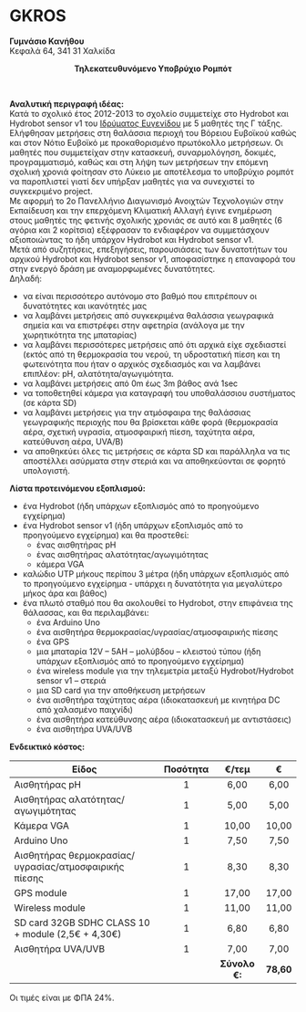 # GKROS
<b>Γυμνάσιο Κανήθου</b><br>
Κεφαλά 64, 341 31 Χαλκίδα<br>
<p align="center"><b>Τηλεκατευθυνόμενο Υποβρύχιο Ρομπότ</b></p><br>

**Αναλυτική περιγραφή ιδέας:**<br>
Κατά το σχολικό έτος 2012-2013 το σχολείο συμμετείχε στο Hydrobot και Hydrobot sensor v1 του [Ιδρύματος Ευγενίδου](https://www.eef.edu.gr/?target=_blank) με 5 μαθητές της Γ τάξης. Ελήφθησαν μετρήσεις στη θαλάσσια περιοχή του Βόρειου Ευβοϊκού καθώς και στον Νότιο Ευβοϊκό με προκαθορισμένο πρωτόκολλο μετρήσεων. Οι μαθητές που συμμετείχαν στην κατασκευή, συναρμολόγηση, δοκιμές, προγραμματισμό, καθώς και στη λήψη των μετρήσεων την επόμενη σχολική χρονιά φοίτησαν στο Λύκειο με αποτέλεσμα το υποβρύχιο ρομπότ  να παροπλιστεί γιατί δεν υπήρξαν μαθητές για να συνεχιστεί το συγκεκριμένο project. <br>
Με αφορμή το 2ο Πανελλήνιο Διαγωνισμό Ανοιχτών Τεχνολογιών στην Εκπαίδευση και την επερχόμενη Κλιματική Αλλαγή έγινε ενημέρωση στους μαθητές της φετινής σχολικής χρονιάς σε αυτό και 8 μαθητές (6 αγόρια και 2 κορίτσια) εξέφρασαν το ενδιαφέρον να συμμετάσχουν αξιοποιώντας το ήδη υπάρχον Hydrobot και Hydrobot sensor v1. <br>
Μετά από συζητήσεις, επεξηγήσεις, παρουσιάσεις των δυνατοτήτων του αρχικού Hydrobot και Hydrobot sensor v1, αποφασίστηκε η επαναφορά του στην ενεργό δράση με αναμορφωμένες δυνατότητες.<br>
Δηλαδή:<br>
- να είναι περισσότερο αυτόνομο στο βαθμό που επιτρέπουν οι δυνατότητες και ικανότητές μας <br>
- να λαμβάνει μετρήσεις από συγκεκριμένα θαλάσσια γεωγραφικά σημεία και να επιστρέφει στην αφετηρία (ανάλογα με την χωρητικότητα της μπαταρίας)<br>
- να λαμβάνει περισσότερες μετρήσεις από ότι αρχικά είχε σχεδιαστεί (εκτός από τη θερμοκρασία του νερού, τη υδροστατική πίεση και τη φωτεινότητα που ήταν ο αρχικός σχεδιασμός και να λαμβάνει επιπλέον: pH, αλατότητα/αγωγιμότητα.<br>
- να λαμβάνει μετρήσεις από 0m έως 3m βάθος ανά 1sec<br>
- να τοποθετηθεί κάμερα για καταγραφή του υποθαλάσσιου συστήματος (σε κάρτα SD)<br>
- να λαμβάνει μετρήσεις για την ατμόσφαιρα της θαλάσσιας γεωγραφικής περιοχής που θα βρίσκεται κάθε φορά (θερμοκρασία αέρα, σχετική υγρασία, ατμοσφαιρική πίεση, ταχύτητα αέρα, κατεύθυνση αέρα, UVA/B)<br>
- να αποθηκεύει όλες τις μετρήσεις σε κάρτα SD και παράλληλα να τις αποστέλλει ασύρματα στην στεριά και να αποθηκεύονται σε φορητό υπολογιστή.<br>


**Λίστα προτεινόμενου εξοπλισμού:**<br>
- ένα Hydrobot (ήδη υπάρχων εξοπλισμός από το προηγούμενο εγχείρημα)<br>
- ένα Hydrobot sensor v1 (ήδη υπάρχων εξοπλισμός από το προηγούμενο εγχείρημα) και θα προστεθεί:<br>
  - ένας αισθητήρας pH<br>
  - ένας αισθητήρας αλατότητας/αγωγιμότητας<br>
  - κάμερα VGA<br>
- καλώδιο UTP μήκους περίπου 3 μέτρα (ήδη υπάρχων εξοπλισμός από το προηγούμενο εγχείρημα - υπάρχει η δυνατότητα για μεγαλύτερο μήκος άρα και βάθος)<br>
- ένα πλωτό σταθμό που θα ακολουθεί το Hydrobot, στην επιφάνεια της θάλασσας, και θα περιλαμβάνει:<br>
  - ένα Arduino Uno<br>
  - ένα αισθητήρα θερμοκρασίας/υγρασίας/ατμοσφαιρικής πίεσης<br>
  - ένα GPS<br>
  - μια μπαταρία 12V – 5ΑΗ – μολύβδου – κλειστού τύπου (ήδη υπάρχων εξοπλισμός από το προηγούμενο εγχείρημα)<br>
  - ένα wireless module για την τηλεμετρία μεταξύ Hydrobot/Hydrobot sensor v1 – στεριά<br>
  - μια SD card για την αποθήκευση μετρήσεων<br>
  - ένα αισθητήρα ταχύτητας αέρα (ιδιοκατασκευή με κινητήρα DC από χαλασμένο παιχνίδι)<br>
  - ένα αισθητήρα κατεύθυνσης αέρα (ιδιοκατασκευή με αντιστάσεις)<br>
  - ένα αισθητήρα UVA/UVB<br>


**Ενδεικτικό κόστος:**<br>

|Είδος|Ποσότητα|€/τεμ|€|
|-----|:---:|:---:|:---:|
|Αισθητήρας pH|1|6,00|6,00|
|Αισθητήρας αλατότητας/αγωγιμότητας|1|5,00|5,00
|Κάμερα VGA|1|10,00|10,00|
|Arduino Uno|1|7,50|7,50|
|Αισθητήρας θερμοκρασίας/υγρασίας/ατμοσφαιρικής πίεσης|1|8,30|8,30|
|GPS module|1|17,00|17,00|
|Wireless module|1|11,00|11,00|
|SD card 32GB SDHC CLASS 10 + module (2,5€ + 4,30€) |1|6,80|6,80|
|Αισθητήρα UVA/UVB|1|7,00|7,00|
|||**Σύνολο €:**|**78,60**|

Οι τιμές είναι με ΦΠΑ 24%.
